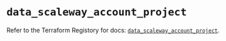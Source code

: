 # `data_scaleway_account_project`

Refer to the Terraform Registory for docs: [`data_scaleway_account_project`](https://registry.terraform.io/providers/scaleway/scaleway/2.17.0/docs/data-sources/account_project).
